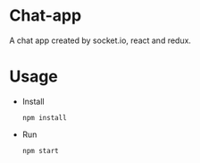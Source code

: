 # Chat-app

A chat app created by socket.io, react and redux.


# Usage

- Install
  ```
  npm install
  ```

- Run

  ```
  npm start
  ```
